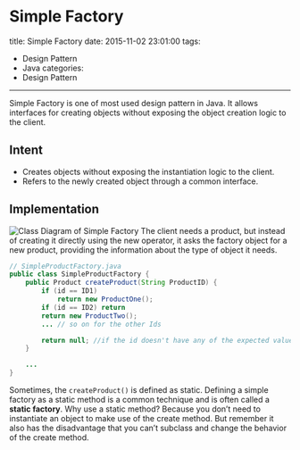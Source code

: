 # Simple Factory
title:  Simple Factory
date: 2015-11-02 23:01:00
tags:
- Design Pattern
- Java
categories:
- Design Pattern

---

Simple Factory is one of most used design pattern in Java. It allows interfaces for creating objects without exposing the object creation logic to the client.
<!--more-->

## Intent
- Creates objects without exposing the instantiation logic to the client.
- Refers to the newly created object through a common interface.

## Implementation
![Class Diagram of Simple Factory](http://i.imgur.com/zYv6h8X.png)
The client needs a product, but instead of creating it directly using the new operator, it asks the factory object for a new product, providing the information about the type of object it needs.
``` java
// SimpleProductFactory.java
public class SimpleProductFactory {
    public Product createProduct(String ProductID) {
        if (id == ID1)
            return new ProductOne();
        if (id == ID2) return
        return new ProductTwo();
        ... // so on for the other Ids

        return null; //if the id doesn't have any of the expected values
    }

    ...
}
```

Sometimes, the `createProduct()` is defined as static. Defining a simple factory as a static method is a common technique and is often called a **static factory**. Why use a static method? Because you don’t need to instantiate an object to make use of the create method. But remember it also has the disadvantage that you can’t subclass and change the behavior of the create method.

